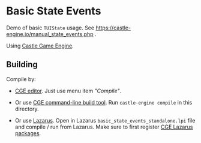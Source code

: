 # Basic State Events

Demo of basic `TUIState` usage. See https://castle-engine.io/manual_state_events.php .

Using [Castle Game Engine](https://castle-engine.io/).

## Building

Compile by:

- [CGE editor](https://castle-engine.io/manual_editor.php). Just use menu item _"Compile"_.

- Or use [CGE command-line build tool](https://github.com/castle-engine/castle-engine/wiki/Build-Tool). Run `castle-engine compile` in this directory.

- Or use [Lazarus](https://www.lazarus-ide.org/). Open in Lazarus `basic_state_events_standalone.lpi` file and compile / run from Lazarus. Make sure to first register [CGE Lazarus packages](https://castle-engine.io/documentation.php).
